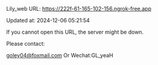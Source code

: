 Lily_web URL: https://222f-61-165-102-156.ngrok-free.app

Updated at: 2024-12-06 05:21:54

If you cannot open this URL, the server might be down.

Please contact: 

goley04@foxmail.com Or Wechat:GL_yeaH